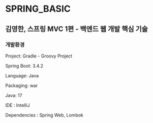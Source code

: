 # SPRING_BASIC

## 김영한, 스프링 MVC 1편 - 백엔드 웹 개발 핵심 기술

### 개발환경 
Project: Gradle - Groovy Project

Spring Boot: 3.4.2

Language: Java

Packaging: war

Java: 17

IDE : IntelliJ

Dependencies : Spring Web, Lombok 



